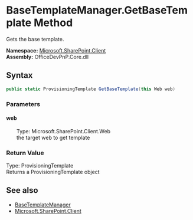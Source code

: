 # BaseTemplateManager.GetBaseTemplate Method  
 Gets the base template.   

**Namespace:** [Microsoft.SharePoint.Client](Microsoft.SharePoint.Client.md)  
**Assembly:** OfficeDevPnP.Core.dll  
## Syntax
```C#
public static ProvisioningTemplate GetBaseTemplate(this Web web)
```
### Parameters
#### web  
&emsp;&emsp;Type: Microsoft.SharePoint.Client.Web  
&emsp;&emsp;the target web to get template  

  

### Return Value
Type: ProvisioningTemplate  
Returns a ProvisioningTemplate object  


## See also
- [BaseTemplateManager](Microsoft.SharePoint.Client.BaseTemplateManager.md) 
- [Microsoft.SharePoint.Client](Microsoft.SharePoint.Client.md) 
